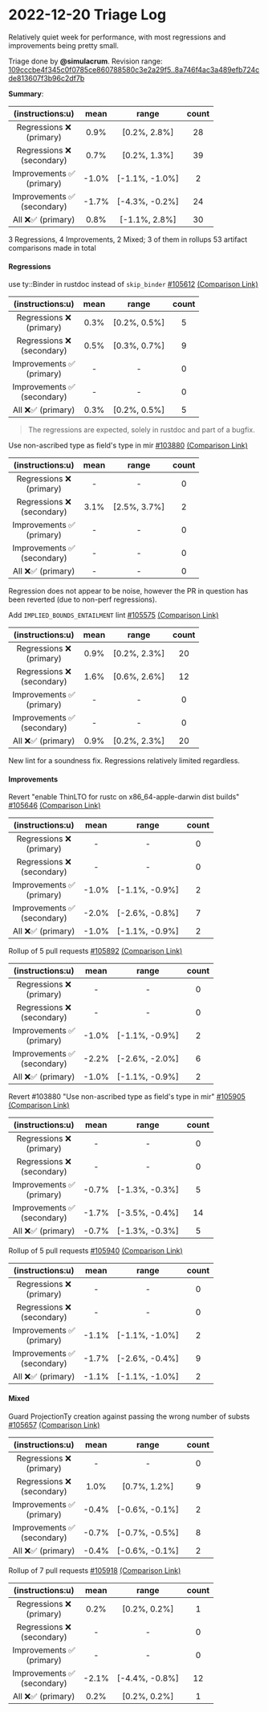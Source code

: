 # 2022-12-20 Triage Log

Relatively quiet week for performance, with most regressions and improvements being pretty small.

Triage done by **@simulacrum**.
Revision range: [109cccbe4f345c0f0785ce860788580c3e2a29f5..8a746f4ac3a489efb724cde813607f3b96c2df7b](https://perf.rust-lang.org/?start=109cccbe4f345c0f0785ce860788580c3e2a29f5&end=8a746f4ac3a489efb724cde813607f3b96c2df7b&absolute=false&stat=instructions%3Au)

**Summary**:

| (instructions:u)                   | mean  | range          | count |
|:----------------------------------:|:-----:|:--------------:|:-----:|
| Regressions ❌ <br /> (primary)    | 0.9%  | [0.2%, 2.8%]   | 28    |
| Regressions ❌ <br /> (secondary)  | 0.7%  | [0.2%, 1.3%]   | 39    |
| Improvements ✅ <br /> (primary)   | -1.0% | [-1.1%, -1.0%] | 2     |
| Improvements ✅ <br /> (secondary) | -1.7% | [-4.3%, -0.2%] | 24    |
| All ❌✅ (primary)                 | 0.8%  | [-1.1%, 2.8%]  | 30    |


3 Regressions, 4 Improvements, 2 Mixed; 3 of them in rollups
53 artifact comparisons made in total

#### Regressions

use ty::Binder in rustdoc instead of `skip_binder` [#105612](https://github.com/rust-lang/rust/pull/105612) [(Comparison Link)](https://perf.rust-lang.org/compare.html?start=109cccbe4f345c0f0785ce860788580c3e2a29f5&end=ed620cf9690fdafed65845bf35c455db992fbba1&stat=instructions:u)

| (instructions:u)                   | mean | range        | count |
|:----------------------------------:|:----:|:------------:|:-----:|
| Regressions ❌ <br /> (primary)    | 0.3% | [0.2%, 0.5%] | 5     |
| Regressions ❌ <br /> (secondary)  | 0.5% | [0.3%, 0.7%] | 9     |
| Improvements ✅ <br /> (primary)   | -    | -            | 0     |
| Improvements ✅ <br /> (secondary) | -    | -            | 0     |
| All ❌✅ (primary)                 | 0.3% | [0.2%, 0.5%] | 5     |

> The regressions are expected, solely in rustdoc and part of a bugfix.

Use non-ascribed type as field's type in mir [#103880](https://github.com/rust-lang/rust/pull/103880) [(Comparison Link)](https://perf.rust-lang.org/compare.html?start=01ef4b21dc5251b58bd9c6fd6face2ae95d56da1&end=03770f0e2b60c02db8fcf52fed5fb36aac70cedc&stat=instructions:u)

| (instructions:u)                   | mean | range        | count |
|:----------------------------------:|:----:|:------------:|:-----:|
| Regressions ❌ <br /> (primary)    | -    | -            | 0     |
| Regressions ❌ <br /> (secondary)  | 3.1% | [2.5%, 3.7%] | 2     |
| Improvements ✅ <br /> (primary)   | -    | -            | 0     |
| Improvements ✅ <br /> (secondary) | -    | -            | 0     |
| All ❌✅ (primary)                 | -    | -            | 0     |

Regression does not appear to be noise, however the PR in question has been reverted (due to non-perf regressions).

Add `IMPLIED_BOUNDS_ENTAILMENT` lint [#105575](https://github.com/rust-lang/rust/pull/105575) [(Comparison Link)](https://perf.rust-lang.org/compare.html?start=c43bc135628bc0d472e1a1259d56b72b7de0a274&end=7f42e58effa3871dda6a41e250dea60cf88868ca&stat=instructions:u)

| (instructions:u)                   | mean | range        | count |
|:----------------------------------:|:----:|:------------:|:-----:|
| Regressions ❌ <br /> (primary)    | 0.9% | [0.2%, 2.3%] | 20    |
| Regressions ❌ <br /> (secondary)  | 1.6% | [0.6%, 2.6%] | 12    |
| Improvements ✅ <br /> (primary)   | -    | -            | 0     |
| Improvements ✅ <br /> (secondary) | -    | -            | 0     |
| All ❌✅ (primary)                 | 0.9% | [0.2%, 2.3%] | 20    |

New lint for a soundness fix. Regressions relatively limited regardless.

#### Improvements

Revert "enable ThinLTO for rustc on x86_64-apple-darwin dist builds" [#105646](https://github.com/rust-lang/rust/pull/105646) [(Comparison Link)](https://perf.rust-lang.org/compare.html?start=ed620cf9690fdafed65845bf35c455db992fbba1&end=aa5b179599427ef233c4e47db8dac6edae22b4f8&stat=instructions:u)

| (instructions:u)                   | mean  | range          | count |
|:----------------------------------:|:-----:|:--------------:|:-----:|
| Regressions ❌ <br /> (primary)    | -     | -              | 0     |
| Regressions ❌ <br /> (secondary)  | -     | -              | 0     |
| Improvements ✅ <br /> (primary)   | -1.0% | [-1.1%, -0.9%] | 2     |
| Improvements ✅ <br /> (secondary) | -2.0% | [-2.6%, -0.8%] | 7     |
| All ❌✅ (primary)                 | -1.0% | [-1.1%, -0.9%] | 2     |


Rollup of 5 pull requests [#105892](https://github.com/rust-lang/rust/pull/105892) [(Comparison Link)](https://perf.rust-lang.org/compare.html?start=10723378900ba2d25fc5d8baf785e1082f385832&end=4653c93e4442d88bf3278067183c8fdc0be74a1f&stat=instructions:u)

| (instructions:u)                   | mean  | range          | count |
|:----------------------------------:|:-----:|:--------------:|:-----:|
| Regressions ❌ <br /> (primary)    | -     | -              | 0     |
| Regressions ❌ <br /> (secondary)  | -     | -              | 0     |
| Improvements ✅ <br /> (primary)   | -1.0% | [-1.1%, -0.9%] | 2     |
| Improvements ✅ <br /> (secondary) | -2.2% | [-2.6%, -2.0%] | 6     |
| All ❌✅ (primary)                 | -1.0% | [-1.1%, -0.9%] | 2     |


Revert #103880 "Use non-ascribed type as field's type in mir" [#105905](https://github.com/rust-lang/rust/pull/105905) [(Comparison Link)](https://perf.rust-lang.org/compare.html?start=935dc07218b4bf6e20231e44eb9263b612fd649b&end=696563efc5c3c0d87a601dff22966d2c5eb20a5e&stat=instructions:u)

| (instructions:u)                   | mean  | range          | count |
|:----------------------------------:|:-----:|:--------------:|:-----:|
| Regressions ❌ <br /> (primary)    | -     | -              | 0     |
| Regressions ❌ <br /> (secondary)  | -     | -              | 0     |
| Improvements ✅ <br /> (primary)   | -0.7% | [-1.3%, -0.3%] | 5     |
| Improvements ✅ <br /> (secondary) | -1.7% | [-3.5%, -0.4%] | 14    |
| All ❌✅ (primary)                 | -0.7% | [-1.3%, -0.3%] | 5     |


Rollup of 5 pull requests [#105940](https://github.com/rust-lang/rust/pull/105940) [(Comparison Link)](https://perf.rust-lang.org/compare.html?start=eb9e5e711d3eef1998ff24ac2bc57386662652e9&end=8a746f4ac3a489efb724cde813607f3b96c2df7b&stat=instructions:u)

| (instructions:u)                   | mean  | range          | count |
|:----------------------------------:|:-----:|:--------------:|:-----:|
| Regressions ❌ <br /> (primary)    | -     | -              | 0     |
| Regressions ❌ <br /> (secondary)  | -     | -              | 0     |
| Improvements ✅ <br /> (primary)   | -1.1% | [-1.1%, -1.0%] | 2     |
| Improvements ✅ <br /> (secondary) | -1.7% | [-2.6%, -0.4%] | 9     |
| All ❌✅ (primary)                 | -1.1% | [-1.1%, -1.0%] | 2     |


#### Mixed

Guard ProjectionTy creation against passing the wrong number of substs [#105657](https://github.com/rust-lang/rust/pull/105657) [(Comparison Link)](https://perf.rust-lang.org/compare.html?start=939a3ddf943f962807b84a44e8b31d99c0db0a94&end=a8847df167c5851caf8f465354fc3d73b7e9338c&stat=instructions:u)

| (instructions:u)                   | mean  | range          | count |
|:----------------------------------:|:-----:|:--------------:|:-----:|
| Regressions ❌ <br /> (primary)    | -     | -              | 0     |
| Regressions ❌ <br /> (secondary)  | 1.0%  | [0.7%, 1.2%]   | 9     |
| Improvements ✅ <br /> (primary)   | -0.4% | [-0.6%, -0.1%] | 2     |
| Improvements ✅ <br /> (secondary) | -0.7% | [-0.7%, -0.5%] | 8     |
| All ❌✅ (primary)                 | -0.4% | [-0.6%, -0.1%] | 2     |


Rollup of 7 pull requests [#105918](https://github.com/rust-lang/rust/pull/105918) [(Comparison Link)](https://perf.rust-lang.org/compare.html?start=696563efc5c3c0d87a601dff22966d2c5eb20a5e&end=c43bc135628bc0d472e1a1259d56b72b7de0a274&stat=instructions:u)

| (instructions:u)                   | mean  | range          | count |
|:----------------------------------:|:-----:|:--------------:|:-----:|
| Regressions ❌ <br /> (primary)    | 0.2%  | [0.2%, 0.2%]   | 1     |
| Regressions ❌ <br /> (secondary)  | -     | -              | 0     |
| Improvements ✅ <br /> (primary)   | -     | -              | 0     |
| Improvements ✅ <br /> (secondary) | -2.1% | [-4.4%, -0.8%] | 12    |
| All ❌✅ (primary)                 | 0.2%  | [0.2%, 0.2%]   | 1     |
